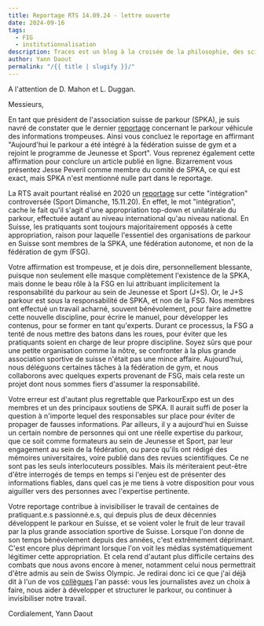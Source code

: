 ```yaml
---
title: Reportage RTS 14.09.24 - lettre ouverte
date: 2024-09-16
tags:
  - FIG
  - institutionnalisation
description: Traces est un blog à la croisée de la philosophie, des sciences sociales, des sciences du sport et des sciences de l'éducation.
author: Yann Daout
permalink: "/{{ title | slugify }}/"
---
```

A l'attention de D. Mahon et L. Duggan.

Messieurs,

En tant que président de l'association suisse de parkour (SPKA), je suis navré de constater que le dernier [reportage](https://www.rts.ch/play/tv/19h30/video/19h30?urn=urn:rts:video:15160267) concernant le parkour véhicule des informations trompeuses. Ainsi vous concluez le reportage en affirmant "Aujourd'hui le parkour a été intégré à la fédération suisse de gym et a rejoint le programme de Jeunesse et Sport". Vous reprenez également cette affirmation pour conclure un article publié en ligne. Bizarrement vous présentez Jesse Peveril comme membre du comité de SPKA, ce qui est exact, mais SPKA n'est mentionné nulle part dans le reportage.

La RTS avait pourtant réalisé en 2020 un [reportage](https://www.rts.ch/play/tv/sport-dimanche/video/le-mag-parkour?urn=urn:rts:video:11753257) sur cette "intégration" controversée (Sport Dimanche, 15.11.20).  En effet, le mot "intégration", cache le fait qu'il s'agit d'une appropriation top-down et unilatérale du parkour, effectuée autant au niveau international qu'au niveau national. En Suisse, les pratiquants sont toujours majoritairement opposés à cette appropriation, raison pour laquelle l'essentiel des organisations de parkour en Suisse sont membres de la SPKA, une fédération autonome, et non de la fédération de gym (FSG).

Votre affirmation est trompeuse, et je dois dire, personnellement blessante, puisque non seulement elle masque complètement l'existence de la SPKA, mais donne le beau rôle à la FSG en lui attribuant implicitement la responsabilité du parkour au sein de Jeunesse et Sport (J+S). Or, le J+S parkour est sous la responsabilité de SPKA, et non de la FSG. Nos membres ont effectué un travail acharné, souvent bénévolement, pour faire admettre cette nouvelle discipline, pour écrire le manuel, pour développer les contenus, pour se former en tant qu'experts. Durant ce processus, la FSG a tenté de nous mettre des batons dans les roues, pour éviter que les pratiquants soient en charge de leur propre discipline. Soyez sûrs que pour une petite organisation comme la nôtre, se confronter à la plus grande association sportive de suisse n'était pas une mince affaire. Aujourd'hui, nous déléguons certaines tâches à la fédération de gym, et nous collaborons avec quelques experts provenant de FSG, mais cela reste un projet dont nous sommes fiers d'assumer la responsabilité.

Votre erreur est d'autant plus regrettable que ParkourExpo est un des membres et un des principaux soutiens de SPKA. Il aurait suffi de poser la question à n'importe lequel des responsables sur place pour éviter de propager de fausses informations. Par ailleurs, il y a aujourd'hui en Suisse un certain nombre de personnes qui ont une réelle expertise du parkour, que ce soit comme formateurs au sein de Jeunesse et Sport, par leur engagement au sein de la fédération, ou parce qu'ils ont rédigé des mémoires universitaires, voire publié dans des revues scientifiques. Ce ne sont pas les seuls interlocuteurs possibles. Mais ils mériteraient peut-être d'être interrogés de temps en temps si l'enjeu est de présenter des informations fiables, dans quel cas je me tiens à votre disposition pour vous aiguiller vers des personnes avec l'expertise pertinente.

Votre reportage contribue à invisibiliser le travail de centaines de pratiquant.e.s passionné.e.s, qui depuis plus de deux décennies développent le parkour en Suisse, et se voient voler le fruit de leur travail par la plus grande association sportive de Suisse. Lorsque l'on donne de son temps bénévolement depuis des années, c'est extrêmement déprimant. C'est encore plus déprimant lorsque l'on voit les médias systématiquement légitimer cette appropriation. Et cela rend d'autant plus difficile certains des combats que nous avons encore à mener, notamment celui nous permettrait d'être admis au sein de Swiss Olympic. Je redirai donc ici ce que j'ai déjà dit à l'un de vos [collègues](https://traces.info/blog/reportage-radio-chablais-sur-vevey-trace-lettre-ouverte/) l'an passé: vous les journalistes avez un choix à faire, nous aider à développer et structurer le parkour, ou continuer à invisibiliser notre travail.

Cordialement,
Yann Daout